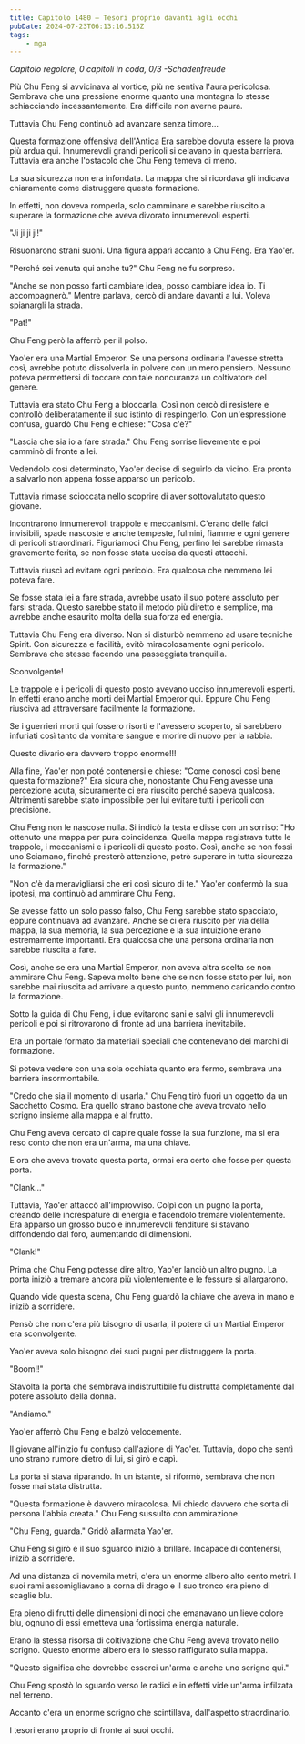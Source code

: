 ```yaml
---
title: Capitolo 1480 – Tesori proprio davanti agli occhi
pubDate: 2024-07-23T06:13:16.515Z
tags:
    - mga
---
```



<em>Capitolo regolare,
0 capitoli in coda, 0/3
-Schadenfreude</em>


Più Chu Feng si avvicinava al vortice, più ne sentiva l'aura pericolosa. Sembrava che una pressione enorme quanto una montagna lo stesse schiacciando incessantemente. Era difficile non averne paura.


Tuttavia Chu Feng continuò ad avanzare senza timore...


Questa formazione offensiva dell'Antica Era sarebbe dovuta essere la prova più ardua qui. Innumerevoli grandi pericoli si celavano in questa barriera. Tuttavia era anche l'ostacolo che Chu Feng temeva di meno.


La sua sicurezza non era infondata. La mappa che si ricordava gli indicava chiaramente come distruggere questa formazione.


In effetti, non doveva romperla, solo camminare e sarebbe riuscito a superare la formazione che aveva divorato innumerevoli esperti.


"Ji ji ji ji!"


Risuonarono strani suoni. Una figura apparì accanto a Chu Feng. Era Yao'er.


"Perché sei venuta qui anche tu?" Chu Feng ne fu sorpreso.


"Anche se non posso farti cambiare idea, posso cambiare idea io. Ti accompagnerò." Mentre parlava, cercò di andare davanti a lui. Voleva spianargli la strada.


"Pat!"


Chu Feng però la afferrò per il polso.


Yao'er era una Martial Emperor. Se una persona ordinaria l'avesse stretta così, avrebbe potuto dissolverla in polvere con un mero pensiero. Nessuno poteva permettersi di toccare con tale noncuranza un coltivatore del genere.


Tuttavia era stato Chu Feng a bloccarla. Così non cercò di resistere e controllò deliberatamente il suo istinto di respingerlo. Con un'espressione confusa, guardò Chu Feng e chiese: "Cosa c'è?"


"Lascia che sia io a fare strada." Chu Feng sorrise lievemente e poi camminò di fronte a lei.


Vedendolo così determinato, Yao'er decise di seguirlo da vicino. Era pronta a salvarlo non appena fosse apparso un pericolo.


Tuttavia rimase scioccata nello scoprire di aver sottovalutato questo giovane.


Incontrarono innumerevoli trappole e meccanismi. C'erano delle falci invisibili, spade nascoste e anche tempeste, fulmini, fiamme e ogni genere di pericoli straordinari. Figuriamoci Chu Feng, perfino lei sarebbe rimasta gravemente ferita, se non fosse stata uccisa da questi attacchi.


Tuttavia riuscì ad evitare ogni pericolo. Era qualcosa che nemmeno lei poteva fare.


Se fosse stata lei a fare strada, avrebbe usato il suo potere assoluto per farsi strada. Questo sarebbe stato il metodo più diretto e semplice, ma avrebbe anche esaurito molta della sua forza ed energia.


Tuttavia Chu Feng era diverso. Non si disturbò nemmeno ad usare tecniche Spirit. Con sicurezza e facilità, evitò miracolosamente ogni pericolo. Sembrava che stesse facendo una passeggiata tranquilla.


Sconvolgente!


Le trappole e i pericoli di questo posto avevano ucciso innumerevoli esperti. In effetti erano anche morti dei Martial Emperor qui. Eppure Chu Feng riusciva ad attraversare facilmente la formazione.


Se i guerrieri morti qui fossero risorti e l'avessero scoperto, si sarebbero infuriati così tanto da vomitare sangue e morire di nuovo per la rabbia.


Questo divario era davvero troppo enorme!!!


Alla fine, Yao'er non poté contenersi e chiese: "Come conosci così bene questa formazione?" Era sicura che, nonostante Chu Feng avesse una percezione acuta, sicuramente ci era riuscito perché sapeva qualcosa. Altrimenti sarebbe stato impossibile per lui evitare tutti i pericoli con precisione.


Chu Feng non le nascose nulla. Si indicò la testa e disse con un sorriso: "Ho ottenuto una mappa per pura coincidenza. Quella mappa registrava tutte le trappole, i meccanismi e i pericoli di questo posto. Così, anche se non fossi uno Sciamano, finché presterò attenzione, potrò superare in tutta sicurezza la formazione."


"Non c'è da meravigliarsi che eri così sicuro di te." Yao'er confermò la sua ipotesi, ma continuò ad ammirare Chu Feng.


Se avesse fatto un solo passo falso, Chu Feng sarebbe stato spacciato, eppure continuava ad avanzare. Anche se ci era riuscito per via della mappa, la sua memoria, la sua percezione e la sua intuizione erano estremamente importanti. Era qualcosa che una persona ordinaria non sarebbe riuscita a fare.


Così, anche se era una Martial Emperor, non aveva altra scelta se non ammirare Chu Feng. Sapeva molto bene che se non fosse stato per lui, non sarebbe mai riuscita ad arrivare a questo punto, nemmeno caricando contro la formazione.


Sotto la guida di Chu Feng, i due evitarono sani e salvi gli innumerevoli pericoli e poi si ritrovarono di fronte ad una barriera inevitabile.


Era un portale formato da materiali speciali che contenevano dei marchi di formazione.


Si poteva vedere con una sola occhiata quanto era fermo, sembrava una barriera insormontabile.


"Credo che sia il momento di usarla." Chu Feng tirò fuori un oggetto da un Sacchetto Cosmo. Era quello strano bastone che aveva trovato nello scrigno insieme alla mappa e al frutto.


Chu Feng aveva cercato di capire quale fosse la sua funzione, ma si era reso conto che non era un'arma, ma una chiave.


E ora che aveva trovato questa porta, ormai era certo che fosse per questa porta.


"Clank..."


Tuttavia, Yao'er attaccò all'improvviso. Colpì con un pugno la porta, creando delle increspature di energia e facendolo tremare violentemente. Era apparso un grosso buco e innumerevoli fenditure si stavano diffondendo dal foro, aumentando di dimensioni.


"Clank!"


Prima che Chu Feng potesse dire altro, Yao'er lanciò un altro pugno. La porta iniziò a tremare ancora più violentemente e le fessure si allargarono.


Quando vide questa scena, Chu Feng guardò la chiave che aveva in mano e iniziò a sorridere.


Pensò che non c'era più bisogno di usarla, il potere di un Martial Emperor era sconvolgente.


Yao'er aveva solo bisogno dei suoi pugni per distruggere la porta.


"Boom!!"


Stavolta la porta che sembrava indistruttibile fu distrutta completamente dal potere assoluto della donna.


"Andiamo."


Yao'er afferrò Chu Feng e balzò velocemente.


Il giovane all'inizio fu confuso dall'azione di Yao'er. Tuttavia, dopo che sentì uno strano rumore dietro di lui, si girò e capì.


La porta si stava riparando. In un istante, si riformò, sembrava che non fosse mai stata distrutta.


"Questa formazione è davvero miracolosa. Mi chiedo davvero che sorta di persona l'abbia creata." Chu Feng sussultò con ammirazione.


"Chu Feng, guarda." Gridò allarmata Yao'er.


Chu Feng si girò e il suo sguardo iniziò a brillare. Incapace di contenersi, iniziò a sorridere.


Ad una distanza di novemila metri, c'era un enorme albero alto cento metri. I suoi rami assomigliavano a corna di drago e il suo tronco era pieno di scaglie blu.


Era pieno di frutti delle dimensioni di noci che emanavano un lieve colore blu, ognuno di essi emetteva una fortissima energia naturale.


Erano la stessa risorsa di coltivazione che Chu Feng aveva trovato nello scrigno. Questo enorme albero era lo stesso raffigurato sulla mappa.


"Questo significa che dovrebbe esserci un'arma e anche uno scrigno qui."


Chu Feng spostò lo sguardo verso le radici e in effetti vide un'arma infilzata nel terreno.


Accanto c'era un enorme scrigno che scintillava, dall'aspetto straordinario.


I tesori erano proprio di fronte ai suoi occhi.
                                


                                



